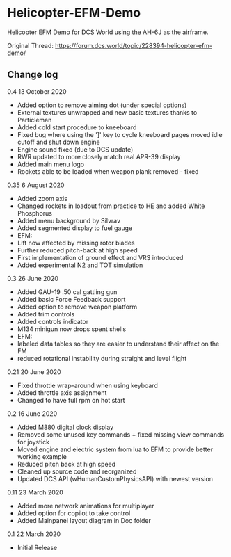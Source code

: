 # Helicopter-EFM-Demo
Helicopter EFM Demo for DCS World using the AH-6J as the airframe.

Original Thread: https://forum.dcs.world/topic/228394-helicopter-efm-demo/


## Change log

0.4 13 October 2020
- Added option to remove aiming dot (under special options)
- External textures unwrapped and new basic textures thanks to Particleman
- Added cold start procedure to kneeboard
- Fixed bug where using the ']' key to cycle kneeboard pages moved idle cutoff and shut down engine
- Engine sound fixed (due to DCS update)
- RWR updated to more closely match real APR-39 display
- Added main menu logo
- Rockets able to be loaded when weapon plank removed - fixed
 
0.35 6 August 2020
- Added zoom axis
- Changed rockets in loadout from practice to HE and added White Phosphorus
- Added menu background by Silvrav
- Added segmented display to fuel gauge
- EFM:
- Lift now affected by missing rotor blades
- Further reduced pitch-back at high speed
- First implementation of ground effect and VRS introduced
- Added experimental N2 and TOT simulation

0.3 26 June 2020
- Added GAU-19 .50 cal gattling gun
- Added basic Force Feedback support
- Added option to remove weapon platform
- Added trim controls
- Added controls indicator
- M134 minigun now drops spent shells
- EFM:
- labeled data tables so they are easier to understand their affect on the FM
- reduced rotational instability during straight and level flight

0.21 20 June 2020
- Fixed throttle wrap-around when using keyboard
- Added throttle axis assignment
- Changed to have full rpm on hot start

0.2 16 June 2020
- Added M880 digital clock display
- Removed some unused key commands + fixed missing view commands for joystick
- Moved engine and electric system from lua to EFM to provide better working example
- Reduced pitch back at high speed
- Cleaned up source code and reorganized
- Updated DCS API (wHumanCustomPhysicsAPI) with newest version
 
0.11 23 March 2020
- Added more network animations for multiplayer
- Added option for copilot to take control
- Added Mainpanel layout diagram in Doc folder

0.1 22 March 2020
- Initial Release
